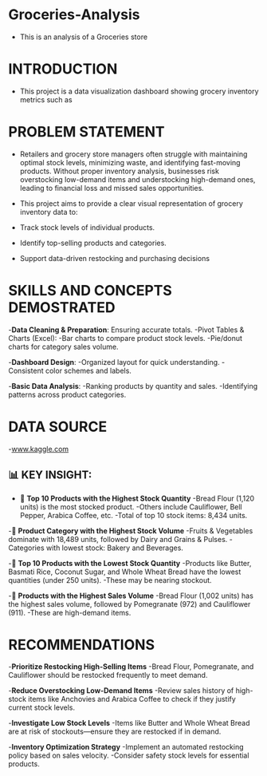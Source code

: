 # Groceries-Analysis
- This is an analysis of a Groceries store 
# INTRODUCTION
- This project is a data visualization dashboard showing grocery inventory metrics such as

# PROBLEM STATEMENT
- Retailers and grocery store managers often struggle with maintaining optimal stock levels, minimizing waste, and identifying fast-moving products. Without proper inventory analysis, businesses risk overstocking low-demand items and understocking high-demand ones, leading to financial loss and missed sales opportunities.

- This project aims to provide a clear visual representation of grocery inventory data to:
- Track stock levels of individual products.
- Identify top-selling products and categories.
- Support data-driven restocking and purchasing decisions
  
# SKILLS AND CONCEPTS DEMOSTRATED
-**Data Cleaning & Preparation**: Ensuring accurate totals.
-Pivot Tables & Charts (Excel):
-Bar charts to compare product stock levels.
-Pie/donut charts for category sales volume.

-**Dashboard Design**:
-Organized layout for quick understanding.
-Consistent color schemes and labels.

-**Basic Data Analysis**:
-Ranking products by quantity and sales.
-Identifying patterns across product categories.
# DATA SOURCE
-www.kaggle.com

## 📊 KEY INSIGHT:
- 📌 **Top 10 Products with the Highest Stock Quantity**
-Bread Flour (1,120 units) is the most stocked product.
-Others include Cauliflower, Bell Pepper, Arabica Coffee, etc.
-Total of top 10 stock items: 8,434 units.

-📌 **Product Category with the Highest Stock Volume**
-Fruits & Vegetables dominate with 18,489 units, followed by Dairy and Grains & Pulses.
-Categories with lowest stock: Bakery and Beverages.

-📌 **Top 10 Products with the Lowest Stock Quantity**
-Products like Butter, Basmati Rice, Coconut Sugar, and Whole Wheat Bread have the lowest quantities (under 250 units).
-These may be nearing stockout.

-📌 **Products with the Highest Sales Volume**
-Bread Flour (1,002 units) has the highest sales volume, followed by Pomegranate (972) and Cauliflower (911).
-These are high-demand items.

# RECOMMENDATIONS
-**Prioritize Restocking High-Selling Items**
-Bread Flour, Pomegranate, and Cauliflower should be restocked frequently to meet demand.

-**Reduce Overstocking Low-Demand Items**
-Review sales history of high-stock items like Anchovies and Arabica Coffee to check if they justify current stock levels.

-**Investigate Low Stock Levels**
-Items like Butter and Whole Wheat Bread are at risk of stockouts—ensure they are restocked if in demand.

-**Inventory Optimization Strategy**
-Implement an automated restocking policy based on sales velocity.
-Consider safety stock levels for essential products.

